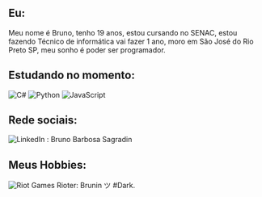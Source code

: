## Eu:
Meu nome é Bruno, tenho 19 anos, estou cursando no SENAC, estou fazendo Técnico de informática vai fazer 1 ano, moro em São José do Rio Preto SP, meu sonho é poder ser programador.
## Estudando no momento:
![C#](https://img.shields.io/badge/c%23-%23239120.svg?style=for-the-badge&logo=csharp&logoColor=white)
![Python](https://img.shields.io/badge/python-3670A0?style=for-the-badge&logo=python&logoColor=ffdd54)
![JavaScript](https://img.shields.io/badge/javascript-%23323330.svg?style=for-the-badge&logo=javascript&logoColor=%23F7DF1E)
## Rede sociais:
![LinkedIn](https://img.shields.io/badge/linkedin-%230077B5.svg?style=for-the-badge&logo=linkedin&logoColor=white) : Bruno Barbosa Sagradin
## Meus Hobbies:
![Riot Games](https://img.shields.io/badge/riotgames-D32936.svg?style=for-the-badge&logo=riotgames&logoColor=white) Rioter: Brunin ツ #Dark.
